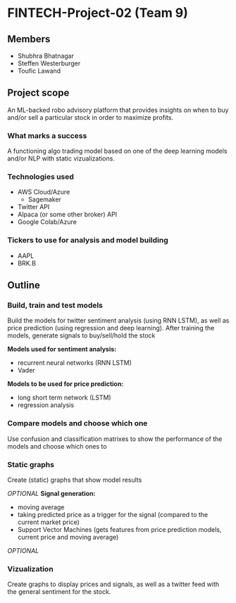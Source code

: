 # FINTECH-Project-02 (Team 9)

## Members
- Shubhra Bhatnagar
- Steffen Westerburger
- Toufic Lawand

## Project scope
An ML-backed robo advisory platform that provides insights on when to buy and/or sell a particular stock in order to maximize profits. 

### What marks a success
A functioning algo trading model based on one of the deep learning models and/or NLP with static vizualizations.

### Technologies used
- AWS Cloud/Azure
	- Sagemaker
- Twitter API
- Alpaca (or some other broker) API
- Google Colab/Azure

### Tickers to use for analysis and model building
- AAPL
- BRK.B

## Outline

### Build, train and test models
Build the models for twitter sentiment analysis (using RNN LSTM), as well as price prediction (using regression and deep learning). After training the models, generate signals to buy/sell/hold the stock 

**Models used for sentiment analysis:**
- recurrent neural networks (RNN LSTM) 
- Vader

**Models to be used for price prediction:**
- long short term network (LSTM)
- regression analysis

### Compare models and choose which one
Use confusion and classification matrixes to show the performance of the models and choose which ones to 

### Static graphs
Create (static) graphs that show model results

_OPTIONAL_
**Signal generation:**
- moving average
- taking predicted price as a trigger for the signal (compared to the current market price)
- Support Vector Machines (gets features from price prediction models, current price and moving average)

_OPTIONAL_
### Vizualization
Create graphs to display prices and signals, as well as a twitter feed with the general sentiment for the stock.


